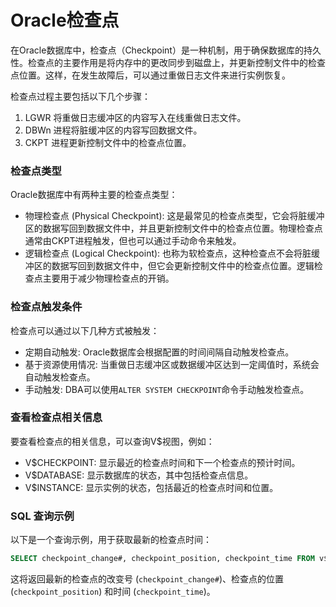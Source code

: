 # Oracle检查点

在Oracle数据库中，检查点（Checkpoint）是一种机制，用于确保数据库的持久性。检查点的主要作用是将内存中的更改同步到磁盘上，并更新控制文件中的检查点位置。这样，在发生故障后，可以通过重做日志文件来进行实例恢复。

检查点过程主要包括以下几个步骤：

1. LGWR 将重做日志缓冲区的内容写入在线重做日志文件。
2. DBWn 进程将脏缓冲区的内容写回数据文件。
3. CKPT 进程更新控制文件中的检查点位置。

### 检查点类型

Oracle数据库中有两种主要的检查点类型：

* 物理检查点 (Physical Checkpoint): 这是最常见的检查点类型，它会将脏缓冲区的数据写回到数据文件中，并且更新控制文件中的检查点位置。物理检查点通常由CKPT进程触发，但也可以通过手动命令来触发。
* 逻辑检查点 (Logical Checkpoint): 也称为软检查点，这种检查点不会将脏缓冲区的数据写回到数据文件中，但它会更新控制文件中的检查点位置。逻辑检查点主要用于减少物理检查点的开销。

### 检查点触发条件

检查点可以通过以下几种方式被触发：

* 定期自动触发: Oracle数据库会根据配置的时间间隔自动触发检查点。
* 基于资源使用情况: 当重做日志缓冲区或数据缓冲区达到一定阈值时，系统会自动触发检查点。
* 手动触发: DBA可以使用`ALTER SYSTEM CHECKPOINT`​命令手动触发检查点。

### 查看检查点相关信息

要查看检查点的相关信息，可以查询V$视图，例如：

* V$CHECKPOINT: 显示最近的检查点时间和下一个检查点的预计时间。
* V$DATABASE: 显示数据库的状态，其中包括检查点信息。
* V$INSTANCE: 显示实例的状态，包括最近的检查点时间和位置。

### SQL 查询示例

以下是一个查询示例，用于获取最新的检查点时间：

```sql
SELECT checkpoint_change#, checkpoint_position, checkpoint_time FROM v$checkpoint;
```

这将返回最新的检查点的改变号 (`checkpoint_change#`​)、检查点的位置 (`checkpoint_position`​) 和时间 (`checkpoint_time`​)。

